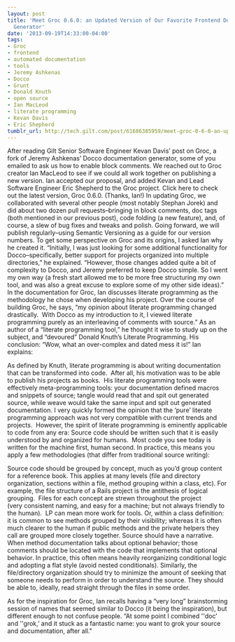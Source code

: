 ```yaml
---
layout: post
title: 'Meet Groc 0.6.0: an Updated Version of Our Favorite Frontend Documentation
  Generator'
date: '2013-09-19T14:33:00-04:00'
tags:
- Groc
- frontend
- automated documentation
- tools
- Jeremy Ashkenas
- Docco
- Grunt
- Donald Knuth
- open source
- Ian MacLeod
- literate programming
- Kevan Davis
- Eric Shepherd
tumblr_url: http://tech.gilt.com/post/61686385959/meet-groc-0-6-0-an-updated-version-of-our
---
```

After reading Gilt Senior Software Engineer Kevan Davis’ post on Groc, a fork of Jeremy Ashkenas’ Docco documentation generator, some of you emailed to ask us how to enable block comments. We reached out to Groc creator Ian MacLeod to see if we could all work together on publishing a new version. Ian accepted our proposal, and added Kevan and Lead Software Engineer Eric Shepherd to the Groc project. Click here to check out the latest version, Groc 0.6.0. (Thanks, Ian!)
In updating Groc, we collaborated with several other people (most notably Stephan Jorek) and did about two dozen pull requests–bringing in block comments, doc tags (both mentioned in our previous post), code folding (a new feature), and, of course, a slew of bug fixes and tweaks and polish. Going forward, we will publish regularly–using Semantic Versioning as a guide for our version numbers.
To get some perspective on Groc and its origins, I asked Ian why he created it. “Initially, I was just looking for some additional functionality for Docco–specifically, better support for projects organized into multiple directories,” he explained. “However, those changes added quite a bit of complexity to Docco, and Jeremy preferred to keep Docco simple. So I went my own way (a fresh start allowed me to be more free structuring my own tool, and was also a great excuse to explore some of my other side ideas).”
In the documentation for Groc, Ian discusses literate programming as the methodology he chose when developing his project. Over the course of building Groc, he says, “my opinion about literate programming changed drastically.  With Docco as my introduction to it, I viewed literate programming purely as an interleaving of comments with source.” As an author of a “literate programming tool,” he thought it wise to study up on the subject, and “devoured” Donald Knuth’s Literate Programming. His conclusion: “Wow, what an over-complex and dated mess it is!”
Ian explains:

As defined by Knuth, literate programming is about writing documentation that can be transformed into code.  After all, his motivation was to be able to publish his projects as books.  His literate programming tools were effectively meta-programming tools: your documentation defined macros and snippets of source; tangle would read that and spit out generated source, while weave would take the same input and spit out generated documentation. I very quickly formed the opinion that the ‘pure’ literate programming approach was not very compatible with current trends and projects.  However, the spirit of literate programming is eminently applicable to code from any era: Source code should be written such that it is easily understood by and organized for humans.  Most code you see today is written for the machine first, human second. In practice, this means you apply a few methodologies (that differ from traditional source writing):


Source code should be grouped by concept, much as you’d group content for a reference book. This applies at many levels (file and directory organization, sections within a file, method grouping within a class, etc).
For example, the file structure of a Rails project is the antithesis of logical grouping.  Files for each concept are strewn throughout the project (very consistent naming, and easy for a machine; but not always friendly to the human).  LP can mean more work for tools.
Or, within a class definition: it is common to see methods grouped by their visibility; whereas it is often much clearer to the human if public methods and the private helpers they call are grouped more closely together.
Source should have a narrative.
When method documentation talks about optional behavior; those comments should be located with the code that implements that optional behavior. In practice, this often means heavily reorganizing conditional logic and adopting a flat style (avoid nested conditionals).
Similarly, the file/directory organization should try to minimize the amount of seeking that someone needs to perform in order to understand the source. They should be able to, ideally, read straight through the files in some order.

As for the inspiration for Groc, Ian recalls having a “very long” brainstorming session of names that seemed similar to Docco (it being the inspiration), but different enough to not confuse people. “At some point I combined ''doc’ and ''grok,’ and it stuck as a fantastic name: you want to grok your source and documentation, after all." 

